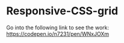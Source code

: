 # Responsive-CSS-grid
Go into the following link to see the work:
https://codepen.io/n7231/pen/WNxJOXm
